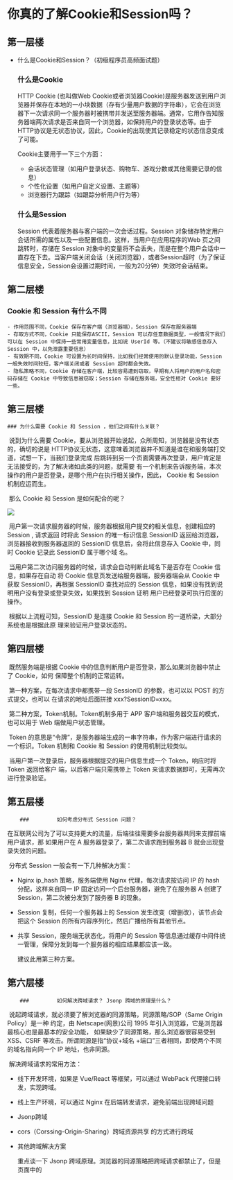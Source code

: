 # 你真的了解Cookie和Session吗？

## 第一层楼

- 什么是Cookie和Session？（初级程序员高频面试题）

  ### 什么是Cookie

  HTTP Cookie (也叫做Web Cookie或者浏览器Cookie)是服务器发送到用户浏览器并保存在本地的一小块数据（存有少量用户数据的字符串），它会在浏览器下一次请求同一个服务器时被携带并发送至服务器端。通常，它用作告知服务器端两次请求是否来自同一个浏览器，如保持用户的登录状态等。由于HTTP协议是无状态协议，因此，Cookie的出现使其记录稳定的状态信息变成了可能。

  Cookie主要用于一下三个方面：

  - 会话状态管理（如用户登录状态、购物车、游戏分数或其他需要记录的信息）
  - 个性化设置（如用户自定义设置、主题等）
  - 浏览器行为跟踪（如跟踪分析用户行为等）

  ### 什么是Session

  Session 代表着服务器与客户端的一次会话过程。Session 对象储存特定用户会话所需的属性以及一些配置信息。这样，当用户在应用程序的Web 页之间跳转时，存储在 Session 对象中的变量将不会丢失，而是在整个用户会话中一直存在下去。当客户端关闭会话（关闭浏览器），或者Session超时（为了保证信息安全，Session会设置过期时间，一般为20分钟）失效时会话结束。

## 第二层楼

### Cookie 和 Session 有什么不同

	- 作用范围不同，Cookie 保存在客户端（浏览器端），Session 保存在服务器端
	- 存取方式不同，Cookie 只能保存ASCII，Session 可以存任意数据类型，一般情况下我们可以在 Session 中保持一些常用变量信息，比如说 UserId 等。（不建议将敏感信息存入 Session 中，以免泄露重要信息）
	- 有效期不同，Cookie 可设置为长时间保持，比如我们经常使用的默认登录功能，Session 一般失效时间较短，客户端关闭或者 Session 超时都会失效。
	- 隐私策略不同，Cookie 存储在客户端，比较容易遭到窃取，早期有人将用户的用户名和密码存储在 Cookie 中导致信息被窃取；Session 存储在服务端，安全性相对 Cookie 要好一些。

## 第三层楼

	### 为什么需要 Cookie 和 Session ，他们之间有什么关联？

​		说到为什么需要 Cookie，要从浏览器开始说起，众所周知，浏览器是没有状态的，确切的说是		HTTP协议无状态，这意味着浏览器并不知道是谁在和服务端打交道，试想一下，当我们登录完成		后跳转到另一个页面需要再次登录，用户肯定是无法接受的，为了解决诸如此类的问题，就需要		有一个机制来告诉服务端，本次操作的用户是否登录，是哪个用户在执行相关操作，因此，			Cookie 和 Session 机制应运而生。

​		那么 Cookie 和 Session 是如何配合的呢？

![](C:\Users\Nameless\Pictures\16aafb5d90f398e2.png)

​		用户第一次请求服务器的时候，服务器根据用户提交的相关信息，创建相应的 Session , 请求返回		时将此 Session 的唯一标识信息 SessionID 返回给浏览器，浏览器接收到服务器返回的 				SessionID 信息后，会将此信息存入 Cookie 中，同时 Cookie 记录此 SessionID 属于哪个域		名。

​		当用户第二次访问服务器的时候，请求会自动判断此域名下是否存在 Cookie 信息，如果存在自动		将 Cookie 信息页发送给服务器端，服务器端会从 Cookie 中获取 SessionID，再根据 SessionID 		查找对应的 Session 信息，如果没有找到说明用户没有登录或登录失效，如果找到 Session 证明		用户已经登录可执行后面的操作。

​		根据以上流程可知，SessionID 是连接 Cookie 和 Session 的一道桥梁，大部分系统也是根据此原		理来验证用户登录状态的。

## 第四层楼

​		既然服务端是根据 Cookie 中的信息判断用户是否登录，那么如果浏览器中禁止了 Cookie，如何		保障整个机制的正常运转。

​		第一种方案，在每次请求中都携带一段 SessionID 的参数，也可以以 POST 的方式提交，也可以		在请求的地址后面拼接 xxx?SessionID=xxx。

​		第二种方案，Token机制。Token机制多用于 APP 客户端和服务器交互的模式，也可以用于 Web 		端做用户状态管理。

​		Token 的意思是“令牌”，是服务器端生成的一串字符串，作为客户端进行请求的一个标识。Token 		机制和 Cookie 和 Session 的使用机制比较类似。

​		当用户第一次登录后，服务器根据提交的用户信息生成一个 Token，响应时将 Token 返回给客户		端，以后客户端只需携带上 Token 来请求数据即可，无需再次进行登录验证。

## 第五层楼

		### 		如何考虑分布式 Session 问题？	

​		在互联网公司为了可以支持更大的流量，后端往往需要多台服务器共同来支撑前端用户请求，那		如果用户在 A 服务器登录了，第二次请求跑到服务器 B 就会出现登录失效的问题。

​		分布式 Session 一般会有一下几种解决方案：

  -  Nginx ip_hash 策略，服务端使用 Nginx 代理，每次请求按访问 IP 的 hash 分配，这样来自同一 IP 固定访问一个后台服务器，避免了在服务器 A 创建了 Session，第二次被分发到了服务器 B 的现象。

  - Session 复制，任何一个服务器上的 Session 发生改变（增删改），该节点会把这个 Session 的所有内容序列化，然后广播给所有其他节点。

  - 共享 Session，服务端无状态化，将用户的 Session 等信息通过缓存中间件统一管理，保障分发到每一个服务器的相应结果都应该一致。

    建议此用第三种方案。

## 第六层楼

		### 		如何解决跨域请求？ Jsonp 跨域的原理是什么？

​		说起跨域请求，就必须要了解浏览器的同源策略，同源策略/SOP（Same Origin Policy）是一种		约定，由 Netscape(网景)公司 1995 年引入浏览器，它是浏览器最核心也是最基本的安全功能，		如果缺少了同源策略，那么浏览器很容易受到 XSS、CSRF 等攻击。所谓同源是指“协议+域名		+端口”三者相同，即使两个不同的域名指向同一个 IP 地址，也非同源。

​		解决跨域请求的常用方法：

  - 线下开发环境，如果是 Vue/React 等框架，可以通过 WebPack 代理接口转发，实现跨域。

  - 线上生产环境，可以通过 Nginx 在后端转发请求，避免前端出现跨域问题

  - Jsonp跨域

  - cors（Corssing-Origin-Sharing）跨域资源共享 的方式进行跨域

  - 其他跨域解决方案

    重点谈一下 Jsonp 跨域原理。浏览器的同源策略把跨域请求都禁止了，但是页面中的<script>

    <img><iframe> 等标签是例外，不受同源策略的西限制。Jsonp 就是利用 <script> 标签跨域特性进行跨域数据访问。

    Jsonp 的理念是，与服务端约定好一个回调函数名，服务端接收到请求后，将返回一段 JavaScript，在这段 JavaScript 代码中调用约定好的回调函数，并且将数据作为参数进行传递。当网页接收到这段 JavaScript 代码后，就会执行这个回调函数，这时数据已经成功传输到客户端了。

    JSONP 的缺点是：它只支持 GET 请求，而不支持 POST 请求等其他类型的 HTTP 请求。

    

​			

















